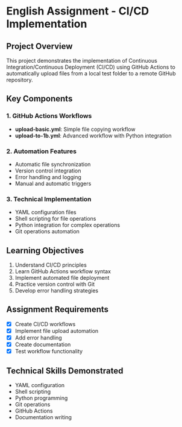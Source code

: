 # English Assignment - CI/CD Implementation

## Project Overview
This project demonstrates the implementation of Continuous Integration/Continuous Deployment (CI/CD) using GitHub Actions to automatically upload files from a local test folder to a remote GitHub repository.

## Key Components

### 1. GitHub Actions Workflows
- **upload-basic.yml**: Simple file copying workflow
- **upload-to-1b.yml**: Advanced workflow with Python integration

### 2. Automation Features
- Automatic file synchronization
- Version control integration
- Error handling and logging
- Manual and automatic triggers

### 3. Technical Implementation
- YAML configuration files
- Shell scripting for file operations
- Python integration for complex operations
- Git operations automation

## Learning Objectives
1. Understand CI/CD principles
2. Learn GitHub Actions workflow syntax
3. Implement automated file deployment
4. Practice version control with Git
5. Develop error handling strategies

## Assignment Requirements
- [x] Create CI/CD workflows
- [x] Implement file upload automation
- [x] Add error handling
- [x] Create documentation
- [x] Test workflow functionality

## Technical Skills Demonstrated
- YAML configuration
- Shell scripting
- Python programming
- Git operations
- GitHub Actions
- Documentation writing 